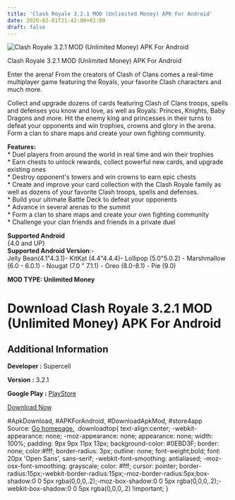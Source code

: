 ```yaml
---
title: 'Clash Royale 3.2.1 MOD (Unlimited Money) APK For Android'
date: 2020-02-01T21:42:00+01:00
draft: false
---
```


![Clash Royale 3.2.1 MOD (Unlimited Money) APK For Android](https://i0.wp.com/apkhome.net/wp-content/uploads/2020/02/Clash-Royale-3.2.1-MOD-Unlimited-Money.png "Clash Royale 3.2.1 MOD (Unlimited Money) APK For Android")

  

Clash Royale 3.2.1 MOD (Unlimited Money) APK For Android

Enter the arena! From the creators of Clash of Clans comes a real-time multiplayer game featuring the Royals, your favorite Clash characters and much more.

Collect and upgrade dozens of cards featuring Clash of Clans troops, spells and defenses you know and love, as well as Royals: Princes, Knights, Baby Dragons and more. Hit the enemy king and princesses in their turns to defeat your opponents and win trophies, crowns and glory in the arena. Form a clan to share maps and create your own fighting community.

**Features:**  
\* Duel players from around the world in real time and win their trophies  
\* Earn chests to unlock rewards, collect powerful new cards, and upgrade existing ones  
\* Destroy opponent's towers and win crowns to earn epic chests  
\* Create and improve your card collection with the Clash Royale family as well as dozens of your favorite Clash troops, spells and defenses.  
\* Build your ultimate Battle Deck to defeat your opponents  
\* Advance in several arenas to the summit  
\* Form a clan to share maps and create your own fighting community  
\* Challenge your clan friends and friends in a private duel

**Supported Android**  
{4.0 and UP}  
**Supported Android Version**:-  
Jelly Bean(4.1"4.3.1)- KitKat (4.4"4.4.4)- Lollipop (5.0"5.0.2) - Marshmallow (6.0 - 6.0.1) - Nougat (7.0 " 7.1.1) - Oreo (8.0-8.1) - Pie (9.0)

**MOD TYPE: Unlimited Money**

Download Clash Royale 3.2.1 MOD (Unlimited Money) APK For Android
=================================================================

Additional Information
----------------------

**Developer :** Supercell

**Version :** 3.2.1

**Google Play :** [PlayStore](https://play.google.com/store/apps/details?id=com.supercell.clashroyale)

  

[Download Now](https://store4app.co/post/clash-royale-3-2-1-mod-unlimited-money-apk-for-android_1580589386)

  
#ApkDownload, #APKForAndroid, #DownloadApkMod, #store4app  
Source: [Go homepage.](https://store4app.co/post/clash-royale-3-2-1-mod-unlimited-money-apk-for-android_1580589386) .downloadtop{ text-align:center; -webkit-appearance: none; -moz-appearance: none; appearance: none; width: 100%; padding: 9px 9px 11px 13px; background-color: #0EBD3F; border: none; color:#fff; border-radius: 3px; outline: none; font-weight;bold; font: 20px 'Open Sans', sans-serif; -webkit-font-smoothing: antialiased; -moz-osx-font-smoothing: grayscale; color: #fff; cursor: pointer; border-radius:15px;-webkit-border-radius:15px;-moz-border-radius:5px;box-shadow:0 0 5px rgba(0,0,0,.2);-moz-box-shadow:0 0 5px rgba(0,0,0,.2);-webkit-box-shadow:0 0 5px rgba(0,0,0,.2) !important; }